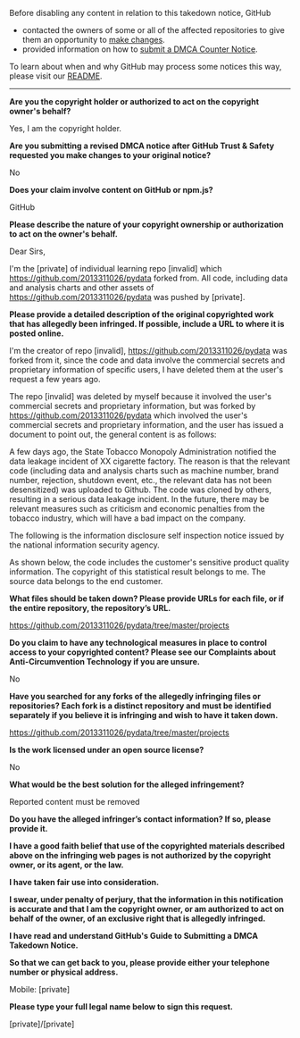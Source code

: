 Before disabling any content in relation to this takedown notice, GitHub
- contacted the owners of some or all of the affected repositories to give them an opportunity to [make changes](https://docs.github.com/en/github/site-policy/dmca-takedown-policy#a-how-does-this-actually-work).
- provided information on how to [submit a DMCA Counter Notice](https://docs.github.com/en/articles/guide-to-submitting-a-dmca-counter-notice).

To learn about when and why GitHub may process some notices this way, please visit our [README](https://github.com/github/dmca/blob/master/README.md#anatomy-of-a-takedown-notice).

---


**Are you the copyright holder or authorized to act on the copyright owner's behalf?**

Yes, I am the copyright holder.

**Are you submitting a revised DMCA notice after GitHub Trust & Safety requested you make changes to your original notice?**

No

**Does your claim involve content on GitHub or npm.js?**

GitHub

**Please describe the nature of your copyright ownership or authorization to act on the owner's behalf.**

Dear Sirs,

I'm the [private] of individual learning repo [invalid] which https://github.com/2013311026/pydata forked from. All code, including data and analysis charts and other assets of https://github.com/2013311026/pydata was pushed by [private].

 







**Please provide a detailed description of the original copyrighted work that has allegedly been infringed. If possible, include a URL to where it is posted online.**

I'm the creator of repo [invalid], https://github.com/2013311026/pydata was forked from it, since the code and data involve the commercial secrets and proprietary information of specific users, I have deleted them at the user's request a few years ago.

The repo [invalid] was deleted by myself because it involved the user's commercial secrets and proprietary information, but was forked by https://github.com/2013311026/pydata which involved the user's commercial secrets and proprietary information, and the user has issued a document to point out, the general content is as follows:

A few days ago, the State Tobacco Monopoly Administration notified the data leakage incident of XX cigarette factory. The reason is that the relevant code (including data and analysis charts such as machine number, brand number, rejection, shutdown event, etc., the relevant data has not been desensitized) was uploaded to Github. The code was cloned by others, resulting in a serious data leakage incident. In the future, there may be relevant measures such as criticism and economic penalties from the tobacco industry, which will have a bad impact on the company.

The following is the information disclosure self inspection notice issued by the national information security agency.





As shown below, the code includes the customer's sensitive product quality information. The copyright of this statistical result belongs to me. The source data belongs to the end customer.



**What files should be taken down? Please provide URLs for each file, or if the entire repository, the repository’s URL.**

https://github.com/2013311026/pydata/tree/master/projects

**Do you claim to have any technological measures in place to control access to your copyrighted content? Please see our Complaints about Anti-Circumvention Technology if you are unsure.**

No

**Have you searched for any forks of the allegedly infringing files or repositories? Each fork is a distinct repository and must be identified separately if you believe it is infringing and wish to have it taken down.**

https://github.com/2013311026/pydata/tree/master/projects

**Is the work licensed under an open source license?**

No

**What would be the best solution for the alleged infringement?**

Reported content must be removed

**Do you have the alleged infringer’s contact information? If so, please provide it.**

**I have a good faith belief that use of the copyrighted materials described above on the infringing web pages is not authorized by the copyright owner, or its agent, or the law.**

**I have taken fair use into consideration.**

**I swear, under penalty of perjury, that the information in this notification is accurate and that I am the copyright owner, or am authorized to act on behalf of the owner, of an exclusive right that is allegedly infringed.**

**I have read and understand GitHub's Guide to Submitting a DMCA Takedown Notice.**

**So that we can get back to you, please provide either your telephone number or physical address.**

Mobile: [private]

**Please type your full legal name below to sign this request.**

[private]/[private]
